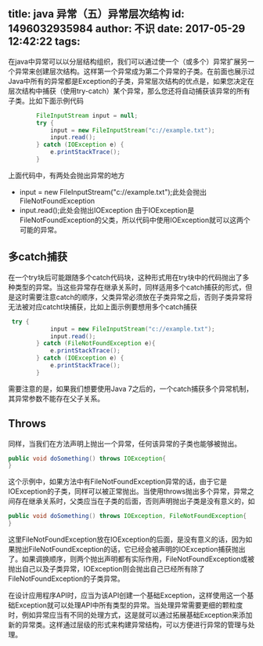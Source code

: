 title: java 异常（五）异常层次结构
id: 1496032935984
author: 不识
date: 2017-05-29 12:42:22
tags:
---
在java中异常可以以分层结构组织，我们可以通过使一个（或多个）异常扩展另一个异常来创建层次结构。这样第一个异常成为第二个异常的子类。在前面也展示过Java中所有的异常都是Exception的子类，异常层次结构的优点是，如果您决定在层次结构中捕获（使用try-catch）某个异常，那么您还将自动捕获该异常的所有子类。比如下面示例代码
```java
		FileInputStream input = null;
        try {
            input = new FileInputStream("c://example.txt");
            input.read();
        } catch (IOException e) {
            e.printStackTrace();
        }
```

<!-- more -->
上面代码中，有两处会抛出异常的地方
- input = new FileInputStream("c://example.txt");此处会抛出FileNotFoundException
- input.read();此处会抛出IOException
由于IOException是FileNotFoundException的父类，所以代码中使用IOException就可以这两个可能的异常。

## 多catch捕获

在一个try块后可能跟随多个catch代码块，这种形式用在try块中的代码抛出了多种类型的异常。当这些异常存在继承关系时，同样适用多个catch捕获的形式，但是这时需要注意catch的顺序，父类异常必须放在子类异常之后，否则子类异常将无法被对应catcht块捕获，比如上面示例要想用多个catch捕获
```java
 try {
            input = new FileInputStream("c://example.txt");
            input.read();
        } catch (FileNotFoundException e){
            e.printStackTrace();
        } catch (IOException e) {
            e.printStackTrace();
        }

```
需要注意的是，如果我们想要使用Java 7之后的，一个catch捕获多个异常机制，其异常参数不能存在父子关系。

## Throws 
同样，当我们在方法声明上抛出一个异常，任何该异常的子类也能够被抛出。
```java
public void doSomething() throws IOException{
}
```
这个示例中，如果方法中有FileNotFoundException异常的话，由于它是IOException的子类，同样可以被正常抛出。当使用throws抛出多个异常，异常之间存在继承关系时，父类应当在子类的后面，否则声明抛出子类是没有意义的，如
```java
public void doSomething() throws IOException, FileNotFoundException{
}
```
这里FileNotFoundException放在IOException的后面，是没有意义的话，因为如果抛出FileNotFoundException的话，它已经会被声明的IOException捕获抛出了。如果调换顺序，则两个抛出声明都有实际作用，FileNotFoundException或被抛出自己以及子类异常，IOException则会抛出自己已经所有除了FileNotFoundException的子类异常。

在设计应用程序API时，应当为该API创建一个基础Exception，这样使用这一个基础Exception就可以处理API中所有类型的异常。当处理异常需要更细的颗粒度时，例如异常应当有不同的处理方式，这是就可以通过拓展基础Exception来添加新的异常类。这样通过层级的形式来构建异常结构，可以方便进行异常的管理与处理。